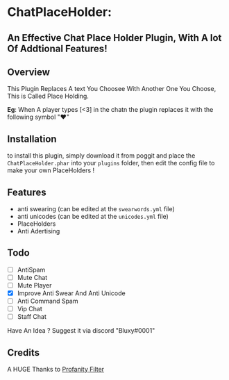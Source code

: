 # ChatPlaceHolder:
## An Effective Chat Place Holder Plugin, With A lot Of Addtional Features!

## Overview
This Plugin Replaces A text You Choosee With Another One You Choose, This is Called Place Holding.

**Eg**: When A player types [<3] in the chatn the plugin replaces it with the following symbol "♥"

## Installation

to install this plugin, simply download it from poggit and place the `ChatPlaceHolder.phar` into your `plugins` folder, then  edit the config file to make your own PlaceHolders !

## Features

- anti swearing (can be edited at the `swearwords.yml` file)
- anti unicodes (can be edited at the `unicodes.yml` file)
- PlaceHolders
- Anti Adertising

## Todo 

- [ ] AntiSpam
- [ ] Mute Chat
- [ ] Mute Player
- [x] Improve Anti Swear And Anti Unicode
- [ ] Anti Command Spam
- [ ] Vip Chat
- [ ] Staff Chat

Have An Idea ? Suggest it via discord "Bluxy#0001"

## Credits

A HUGE Thanks to [Profanity Filter](https://github.com/developerdino/ProfanityFilter)
